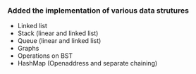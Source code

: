 ### Added the implementation of various data strutures
- Linked list
- Stack (linear and linked list)
- Queue (linear and linked list)
- Graphs
- Operations on BST
- HashMap (Openaddress and separate chaining)
